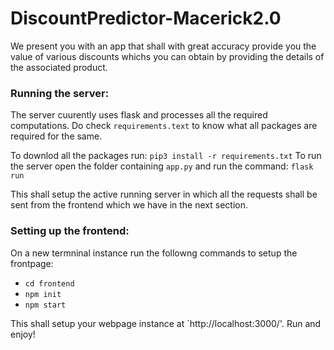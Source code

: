 # DiscountPredictor-Macerick2.0

We present you with an app that shall with great accuracy provide you the value of various discounts whichs you can obtain by providing the details of the associated product. 

### Running the server:

The server cuurently uses flask and processes all the required computations. Do check `requirements.text` to know what all packages are required for the same.

To downlod all the packages run:
`pip3 install -r requirements.txt`
To run the server open the folder containing `app.py` and run the command:
`flask run`

This shall setup the active running server in which all the requests shall be sent from the frontend which we have in the next section.

### Setting up the frontend:

On a new termninal instance run the followng commands to setup the frontpage:

- `cd frontend`
- `npm init`
- `npm start`

This shall setup your webpage instance at `http://localhost:3000/'. Run and enjoy!